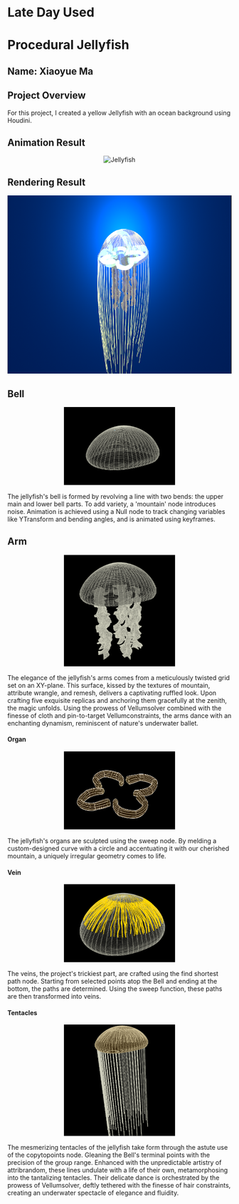 # Late Day Used

# Procedural Jellyfish

## Name: Xiaoyue Ma

## Project Overview

For this project, I created a yellow Jellyfish with an ocean background using Houdini.

## Animation Result

<p align="center">
  <img width="600" height="400" src="JellyFish.gif" alt="Jellyfish">
</p>

## Rendering Result

<p align="center">
  <img width="650" height="400" src="Rendering.png" alt="Jellyfish">
</p>


## Bell

<p align="center">
  <img width="250" height="175" src="Bell.png" alt="Jellyfish">
</p>

The jellyfish's bell is formed by revolving a line with two bends: the upper main and lower bell parts. To add variety, a 'mountain' node introduces noise. Animation is achieved using a Null node to track changing variables like YTransform and bending angles, and is animated using keyframes.

## Arm

<p align="center">
  <img width="250" height="250" src="Arm.png" alt="Jellyfish">
</p>

The elegance of the jellyfish's arms comes from a meticulously twisted grid set on an XY-plane. This surface, kissed by the textures of mountain, attribute wrangle, and remesh, delivers a captivating ruffled look. Upon crafting five exquisite replicas and anchoring them gracefully at the zenith, the magic unfolds. Using the prowess of Vellumsolver combined with the finesse of cloth and pin-to-target Vellumconstraints, the arms dance with an enchanting dynamism, reminiscent of nature's underwater ballet.

#### Organ

<p align="center">
  <img width="250" height="175" src="Organ.png" alt="Jellyfish">
</p>

The jellyfish's organs are sculpted using the sweep node. By melding a custom-designed curve with a circle and accentuating it with our cherished mountain, a uniquely irregular geometry comes to life.

#### Vein

<p align="center">
  <img width="250" height="175" src="Vein.png" alt="Jellyfish">
</p>

The veins, the project's trickiest part, are crafted using the find shortest path node. Starting from selected points atop the Bell and ending at the bottom, the paths are determined. Using the sweep function, these paths are then transformed into veins.

#### Tentacles
<p align="center">
  <img width="250" height="250" src="Tentacle.png" alt="Jellyfish">
</p>

The mesmerizing tentacles of the jellyfish take form through the astute use of the copytopoints node. Gleaning the Bell's terminal points with the precision of the group range. Enhanced with the unpredictable artistry of attribrandom, these lines undulate with a life of their own, metamorphosing into the tantalizing tentacles. Their delicate dance is orchestrated by the prowess of Vellumsolver, deftly tethered with the finesse of hair constraints, creating an underwater spectacle of elegance and fluidity.


